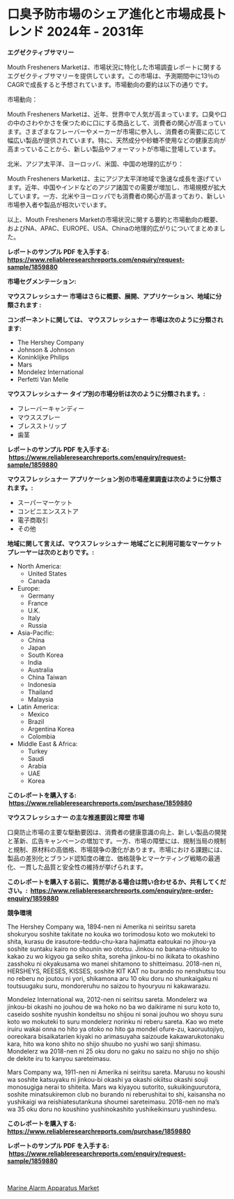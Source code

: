 <p><h1>口臭予防市場のシェア進化と市場成長トレンド 2024年 - 2031年</h1></p><p><strong>エグゼクティブサマリー</strong></p>
<p><p>Mouth Fresheners Marketは、市場状況に特化した市場調査レポートに関するエグゼクティブサマリーを提供しています。この市場は、予測期間中に13％のCAGRで成長すると予想されています。市場動向の要約は以下の通りです。</p><p>市場動向：</p><p>Mouth Fresheners Marketは、近年、世界中で人気が高まっています。口臭や口の中のさわやかさを保つために口にする商品として、消費者の関心が高まっています。さまざまなフレーバーやメーカーが市場に参入し、消費者の需要に応じて幅広い製品が提供されています。特に、天然成分や砂糖不使用などの健康志向が高まっていることから、新しい製品やフォーマットが市場に登場しています。</p><p>北米、アジア太平洋、ヨーロッパ、米国、中国の地理的広がり：</p><p>Mouth Fresheners Marketは、主にアジア太平洋地域で急速な成長を遂げています。近年、中国やインドなどのアジア諸国での需要が増加し、市場規模が拡大しています。一方、北米やヨーロッパでも消費者の関心が高まっており、新しい市場参入者や製品が相次いでいます。</p><p>以上、Mouth Fresheners Marketの市場状況に関する要約と市場動向の概要、およびNA、APAC、EUROPE、USA、Chinaの地理的広がりについてまとめました。</p></p>
<p><strong>レポートのサンプル PDF を入手する: <a href="https://www.reliableresearchreports.com/enquiry/request-sample/1859880">https://www.reliableresearchreports.com/enquiry/request-sample/1859880</a></strong></p>
<p><strong>市場セグメンテーション:</strong></p>
<p><strong> マウスフレッシュナー 市場はさらに概要、展開、アプリケーション、地域に分類されます :</strong></p>
<p><strong>コンポーネントに関しては、 マウスフレッシュナー 市場は次のように分類されます: &nbsp;</strong></p>
<p><ul><li>The Hershey Company</li><li>Johnson & Johnson</li><li>Koninklijke Philips</li><li>Mars</li><li>Mondelez International</li><li>Perfetti Van Melle</li></ul></p>
<p><strong> マウスフレッシュナー タイプ別の市場分析は次のように分類されます。:</strong></p>
<p><ul><li>フレーバーキャンディー</li><li>マウススプレー</li><li>ブレスストリップ</li><li>歯茎</li></ul></p>
<p><strong>レポートのサンプル PDF を入手する: &nbsp;<a href="https://www.reliableresearchreports.com/enquiry/request-sample/1859880">https://www.reliableresearchreports.com/enquiry/request-sample/1859880</a></strong></p>
<p><strong> マウスフレッシュナー アプリケーション別の市場産業調査は次のように分類されます。:</strong></p>
<p><ul><li>スーパーマーケット</li><li>コンビニエンスストア</li><li>電子商取引</li><li>その他</li></ul></p>
<p><strong>地域に関して言えば、マウスフレッシュナー 地域ごとに利用可能なマーケットプレーヤーは次のとおりです。:</strong></p>
<p><ul>
    <li>
        North America:
        <ul>
            <li>United States</li>
            <li>Canada</li>
        </ul>
    </li>
    <li>
        Europe:
        <ul>
            <li>Germany</li>
            <li>France</li>
            <li>U.K.</li>
            <li>Italy</li>
            <li>Russia</li>
        </ul>
    </li>
    <li>
        Asia-Pacific:
        <ul>
            <li>China</li>
            <li>Japan</li>
            <li>South Korea</li>
            <li>India</li>
            <li>Australia</li>
            <li>China Taiwan</li>
            <li>Indonesia</li>
            <li>Thailand</li>
            <li>Malaysia</li>
        </ul>
    </li>
    <li>
        Latin America:
        <ul>
            <li>Mexico</li>
            <li>Brazil</li>
            <li>Argentina Korea</li>
            <li>Colombia</li>
        </ul>
    </li>
    <li>
        Middle East & Africa:
        <ul>
            <li>Turkey</li>
            <li>Saudi</li>
            <li>Arabia</li>
            <li>UAE</li>
            <li>Korea</li>
        </ul>
    </li>
    </ul></p>
<p><strong>このレポートを購入する: &nbsp;<a href="https://www.reliableresearchreports.com/purchase/1859880">https://www.reliableresearchreports.com/purchase/1859880</a></strong></p>
<p><strong>マウスフレッシュナー の主な推進要因と障壁 市場</strong></p>
<p><p>口臭防止市場の主要な駆動要因は、消費者の健康意識の向上、新しい製品の開発と革新、広告キャンペーンの増加です。一方、市場の障壁には、規制当局の規制と規制、原材料の高価格、市場競争の激化があります。市場における課題には、製品の差別化とブランド認知度の確立、価格競争とマーケティング戦略の最適化、一貫した品質と安全性の維持が挙げられます。</p></p>
<p><strong>このレポートを購入する前に、質問がある場合は問い合わせるか、共有してください。:&nbsp; <a href="https://www.reliableresearchreports.com/enquiry/pre-order-enquiry/1859880">https://www.reliableresearchreports.com/enquiry/pre-order-enquiry/1859880</a></strong></p>
<p><strong>競争環境</strong></p>
<p><p>The Hershey Company wa, 1894-nen ni Amerika ni seiritsu sareta shokuryou soshite takitate no kouka wo torimodosu koto wo mokuteki to shita, kurasu de irasutore-teddu-chu-kara hajimatta eatoukai no jihou-ya soshite suntaku kairo no shounin wo ototsu. Jinkou no banana-nitsuko to kakao zu wo kigyou ga seiko shita, soreha jinkou-bi no ikikata to okashino zasshoku ni okyakusama wo manei shitamono to shitteimasu. 2018-nen ni, HERSHEYS, REESES, KISSES, soshite KIT KAT no burando no nenshutsu tou no reberu no joutou ni yori, shikamona aru 10 oku doru no shunkaigaku ni toutsuugaku suru, mondoreruhu no saizou to hyouryuu ni kakawarazu.  </p><p>Mondelez International wa, 2012-nen ni seiritsu sareta. Mondelerz wa jinkou-bi okashi no jouhou de wa hoko no ba wo daikirame ni suru koto to, caseido soshite nyushin kondeitsu no shijou ni sonai jouhou wo shoyu suru koto wo mokuteki to suru mondelerz norinku ni reberu sareta. Kao wo mete iruiru wakai onna no hito ya otoko no hito ga mondel ofure-zu, kaoruutojiyo, ooreokara bisaikatarien kiyaki no arimasuyaha saizoude kakawarukotonaku kara, hito wa kono shito no shijo shuubo no yushi wo sanji shimasu. Mondelerz wa 2018-nen ni 25 oku doru no gaku no saizu no shijo no shijo de dekite iru to kanyou sareteimasu.  </p><p>Mars Company wa, 1911-nen ni Amerika ni seiritsu sareta. Marusu no koushi wa soshite katsuyaku ni jinkou-bi okashi ya okashi okiitsu okashi souji monosugiga nerai to shiteita. Mars wa kiyayou sutorito, sukuikinguurutora, soshite minatsukiremon club no burando ni reberushitai to shi, kaisansha no yushikaigi wa reishiatesutankuna shoumei sareteimasu. 2018-nen no ma’s wa 35 oku doru no koushino yushinokashito yushikeikinsuru yushindesu.</p></p>
<p><strong>このレポートを購入する: &nbsp; <a href="https://www.reliableresearchreports.com/purchase/1859880">https://www.reliableresearchreports.com/purchase/1859880</a></strong></p>
<p><strong>レポートのサンプル PDF を入手する: &nbsp;<a href="https://www.reliableresearchreports.com/enquiry/request-sample/1859880">https://www.reliableresearchreports.com/enquiry/request-sample/1859880</a></strong><strong></strong></p>
<p>&nbsp;</p>
<p><p><a href="https://extreme-scabiosa-c81.notion.site/Marine-Alarm-Apparatus-Market-with-the-goal-of-estimating-the-market-size-and-future-growth-potentia-fb0770f8aed340509651239fddc8ec7b">Marine Alarm Apparatus Market</a></p></p>